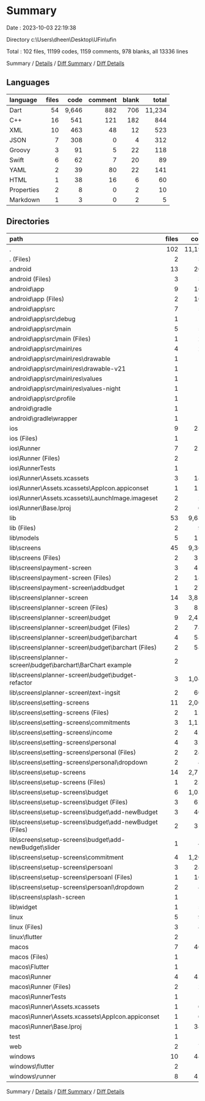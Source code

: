 # Summary

Date : 2023-10-03 22:19:38

Directory c:\\Users\\dheen\\Desktop\\UFin\\ufin

Total : 102 files,  11199 codes, 1159 comments, 978 blanks, all 13336 lines

Summary / [Details](details.md) / [Diff Summary](diff.md) / [Diff Details](diff-details.md)

## Languages
| language | files | code | comment | blank | total |
| :--- | ---: | ---: | ---: | ---: | ---: |
| Dart | 54 | 9,646 | 882 | 706 | 11,234 |
| C++ | 16 | 541 | 121 | 182 | 844 |
| XML | 10 | 463 | 48 | 12 | 523 |
| JSON | 7 | 308 | 0 | 4 | 312 |
| Groovy | 3 | 91 | 5 | 22 | 118 |
| Swift | 6 | 62 | 7 | 20 | 89 |
| YAML | 2 | 39 | 80 | 22 | 141 |
| HTML | 1 | 38 | 16 | 6 | 60 |
| Properties | 2 | 8 | 0 | 2 | 10 |
| Markdown | 1 | 3 | 0 | 2 | 5 |

## Directories
| path | files | code | comment | blank | total |
| :--- | ---: | ---: | ---: | ---: | ---: |
| . | 102 | 11,199 | 1,159 | 978 | 13,336 |
| . (Files) | 2 | 39 | 80 | 22 | 141 |
| android | 13 | 204 | 51 | 33 | 288 |
| android (Files) | 3 | 38 | 0 | 10 | 48 |
| android\\app | 9 | 161 | 51 | 22 | 234 |
| android\\app (Files) | 2 | 102 | 5 | 13 | 120 |
| android\\app\\src | 7 | 59 | 46 | 9 | 114 |
| android\\app\\src\\debug | 1 | 3 | 4 | 1 | 8 |
| android\\app\\src\\main | 5 | 53 | 38 | 7 | 98 |
| android\\app\\src\\main (Files) | 1 | 27 | 6 | 1 | 34 |
| android\\app\\src\\main\\res | 4 | 26 | 32 | 6 | 64 |
| android\\app\\src\\main\\res\\drawable | 1 | 4 | 7 | 2 | 13 |
| android\\app\\src\\main\\res\\drawable-v21 | 1 | 4 | 7 | 2 | 13 |
| android\\app\\src\\main\\res\\values | 1 | 9 | 9 | 1 | 19 |
| android\\app\\src\\main\\res\\values-night | 1 | 9 | 9 | 1 | 19 |
| android\\app\\src\\profile | 1 | 3 | 4 | 1 | 8 |
| android\\gradle | 1 | 5 | 0 | 1 | 6 |
| android\\gradle\\wrapper | 1 | 5 | 0 | 1 | 6 |
| ios | 9 | 236 | 4 | 13 | 253 |
| ios (Files) | 1 | 7 | 0 | 0 | 7 |
| ios\\Runner | 7 | 222 | 2 | 9 | 233 |
| ios\\Runner (Files) | 2 | 13 | 0 | 3 | 16 |
| ios\\RunnerTests | 1 | 7 | 2 | 4 | 13 |
| ios\\Runner\\Assets.xcassets | 3 | 148 | 0 | 4 | 152 |
| ios\\Runner\\Assets.xcassets\\AppIcon.appiconset | 1 | 122 | 0 | 1 | 123 |
| ios\\Runner\\Assets.xcassets\\LaunchImage.imageset | 2 | 26 | 0 | 3 | 29 |
| ios\\Runner\\Base.lproj | 2 | 61 | 2 | 2 | 65 |
| lib | 53 | 9,632 | 872 | 699 | 11,203 |
| lib (Files) | 2 | 95 | 13 | 12 | 120 |
| lib\\models | 5 | 113 | 99 | 15 | 227 |
| lib\\screens | 45 | 9,369 | 759 | 661 | 10,789 |
| lib\\screens (Files) | 2 | 318 | 2 | 33 | 353 |
| lib\\screens\\payment-screen | 3 | 457 | 5 | 48 | 510 |
| lib\\screens\\payment-screen (Files) | 2 | 180 | 2 | 28 | 210 |
| lib\\screens\\payment-screen\\addbudget | 1 | 277 | 3 | 20 | 300 |
| lib\\screens\\planner-screen | 14 | 3,850 | 652 | 266 | 4,768 |
| lib\\screens\\planner-screen (Files) | 3 | 821 | 9 | 53 | 883 |
| lib\\screens\\planner-screen\\budget | 9 | 2,421 | 636 | 175 | 3,232 |
| lib\\screens\\planner-screen\\budget (Files) | 2 | 787 | 13 | 42 | 842 |
| lib\\screens\\planner-screen\\budget\\barchart | 4 | 588 | 604 | 86 | 1,278 |
| lib\\screens\\planner-screen\\budget\\barchart (Files) | 2 | 588 | 0 | 47 | 635 |
| lib\\screens\\planner-screen\\budget\\barchart\\BarChart example | 2 | 0 | 604 | 39 | 643 |
| lib\\screens\\planner-screen\\budget\\budget-refactor | 3 | 1,046 | 19 | 47 | 1,112 |
| lib\\screens\\planner-screen\\text-ingsit | 2 | 608 | 7 | 38 | 653 |
| lib\\screens\\setting-screens | 11 | 2,009 | 30 | 138 | 2,177 |
| lib\\screens\\setting-screens (Files) | 2 | 126 | 0 | 13 | 139 |
| lib\\screens\\setting-screens\\commitments | 3 | 1,129 | 25 | 74 | 1,228 |
| lib\\screens\\setting-screens\\income | 2 | 429 | 4 | 21 | 454 |
| lib\\screens\\setting-screens\\personal | 4 | 325 | 1 | 30 | 356 |
| lib\\screens\\setting-screens\\personal (Files) | 2 | 241 | 0 | 16 | 257 |
| lib\\screens\\setting-screens\\personal\\dropdown | 2 | 84 | 1 | 14 | 99 |
| lib\\screens\\setup-screens | 14 | 2,716 | 70 | 173 | 2,959 |
| lib\\screens\\setup-screens (Files) | 1 | 232 | 0 | 14 | 246 |
| lib\\screens\\setup-screens\\budget | 6 | 1,031 | 33 | 89 | 1,153 |
| lib\\screens\\setup-screens\\budget (Files) | 3 | 628 | 2 | 47 | 677 |
| lib\\screens\\setup-screens\\budget\\add-newBudget | 3 | 403 | 31 | 42 | 476 |
| lib\\screens\\setup-screens\\budget\\add-newBudget (Files) | 2 | 359 | 19 | 30 | 408 |
| lib\\screens\\setup-screens\\budget\\add-newBudget\\slider | 1 | 44 | 12 | 12 | 68 |
| lib\\screens\\setup-screens\\commitment | 4 | 1,204 | 36 | 46 | 1,286 |
| lib\\screens\\setup-screens\\persoanl | 3 | 249 | 1 | 24 | 274 |
| lib\\screens\\setup-screens\\persoanl (Files) | 1 | 165 | 0 | 10 | 175 |
| lib\\screens\\setup-screens\\persoanl\\dropdown | 2 | 84 | 1 | 14 | 99 |
| lib\\screens\\splash-screen | 1 | 19 | 0 | 3 | 22 |
| lib\\widget | 1 | 55 | 1 | 11 | 67 |
| linux | 5 | 98 | 27 | 38 | 163 |
| linux (Files) | 3 | 86 | 18 | 27 | 131 |
| linux\\flutter | 2 | 12 | 9 | 11 | 32 |
| macos | 7 | 461 | 5 | 16 | 482 |
| macos (Files) | 1 | 7 | 0 | 0 | 7 |
| macos\\Flutter | 1 | 16 | 3 | 4 | 23 |
| macos\\Runner | 4 | 431 | 0 | 8 | 439 |
| macos\\Runner (Files) | 2 | 20 | 0 | 6 | 26 |
| macos\\RunnerTests | 1 | 7 | 2 | 4 | 13 |
| macos\\Runner\\Assets.xcassets | 1 | 68 | 0 | 1 | 69 |
| macos\\Runner\\Assets.xcassets\\AppIcon.appiconset | 1 | 68 | 0 | 1 | 69 |
| macos\\Runner\\Base.lproj | 1 | 343 | 0 | 1 | 344 |
| test | 1 | 14 | 10 | 7 | 31 |
| web | 2 | 73 | 16 | 7 | 96 |
| windows | 10 | 442 | 94 | 143 | 679 |
| windows\\flutter | 2 | 14 | 9 | 11 | 34 |
| windows\\runner | 8 | 428 | 85 | 132 | 645 |

Summary / [Details](details.md) / [Diff Summary](diff.md) / [Diff Details](diff-details.md)